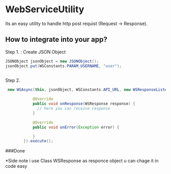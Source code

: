 # WebServiceUtility

Its an easy utility to handle http post requist (Request -> Response). 


## How to integrate into your app?

Step 1. : Create JSON Object 

```java
JSONObject jsonObject = new JSONObject();
jsonObject.put(WSConstants.PARAM_USERNAME, "user");
        
```
Step 2. 
```java
 new WSAsync(this, jsonObject, WSConstants.API_URL, new WSResponseListener() {

            @Override
            public void onResponse(WSResponse response) {
              // here you can receive response 
            }

            @Override
            public void onError(Exception error) {

            }
        }).execute();
```

###Done 

*Side note i use Class WSResponse as responce object u can chage it in code easy 

